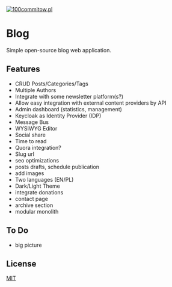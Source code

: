 
[![100commitow.pl](https://img.shields.io/badge/Participant-100commitow.pl-000000)](http://100commitow.pl)



# Blog

Simple open-source blog web application.

## Features

- CRUD Posts/Categories/Tags
- Multiple Authors
- Integrate with some newsletter platform(s?)
- Allow easy integration with external content providers by API
- Admin dashboard (statistics, management)
- Keycloak as Identity Provider (IDP)
- Message Bus
- WYSIWYG Editor
- Social share 
- Time to read
- Quora integration? 
- Slug url
- seo optimizations
- posts drafts, schedule publication
- add images
- Two languages (EN/PL)
- Dark/Light Theme
- integrate donations
- contact page
- archive section
- modular monolith

## To Do
- big picture

## License

[MIT](https://choosealicense.com/licenses/mit/)


